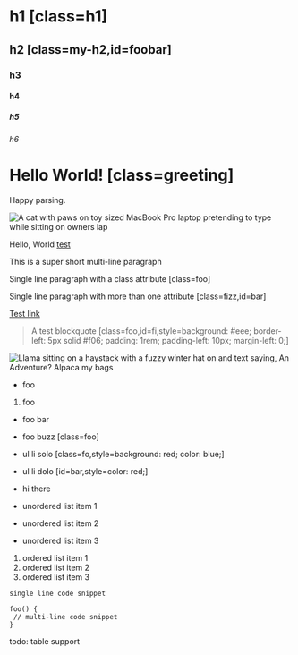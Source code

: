 # h1 [class=h1]

## h2 [class=my-h2,id=foobar]

### h3

#### h4

##### h5

###### h6

# Hello World! [class=greeting]

Happy parsing.

![A cat with paws on toy sized MacBook Pro laptop pretending to type while sitting on owners lap](https://bukk.it/air.jpg)

Hello, World [test](foo)

This is a super short
multi-line paragraph

Single line paragraph with a class attribute [class=foo]

Single line paragraph with more than one attribute [class=fizz,id=bar]

[Test link](https://google.com)

> A test blockquote [class=foo,id=fi,style=background: #eee; border-left: 5px solid #f06; padding: 1rem; padding-left: 10px; margin-left: 0;]

![Llama sitting on a haystack with a fuzzy winter hat on and text saying, An Adventure? Alpaca my bags](https://bukk.it/alpaca.png)

- foo

1. foo

- foo bar
- foo buzz [class=foo]

- ul li solo [class=fo,style=background: red; color: blue;]
- ul li dolo [id=bar,style=color: red;]
- hi there

- unordered list item 1
- unordered list item 2
- unordered list item 3

1. ordered list item 1
2. ordered list item 2
3. ordered list item 3


`single line code snippet`

```
foo() {
 // multi-line code snippet
}
```

todo: table support